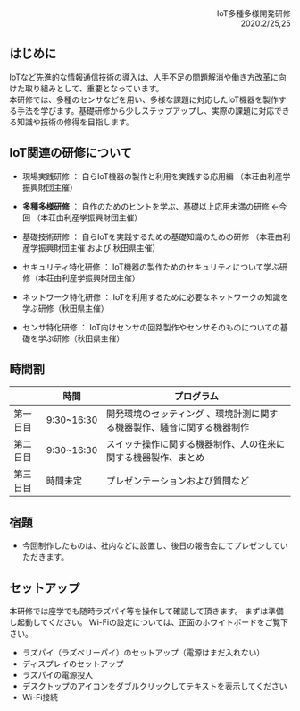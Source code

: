 
<Div Align="right">  IoT多種多様開発研修 </Div>

<Div Align="right"> 2020.2/25,25 </Div>

## はじめに
IoTなど先進的な情報通信技術の導入は、人手不足の問題解消や働き方改革に向けた取り組みとして、重要となっています。\
本研修では、多種のセンサなどを用い、多様な課題に対応したIoT機器を製作する手法を学びます。基礎研修から少しステップアップし、実際の課題に対応できる知識や技術の修得を目指します。

## IoT関連の研修について

- 現場実践研修 ： 自らIoT機器の製作と利用を実践する応用編 （本荘由利産学振興財団主催）
- **多種多様研修** ： 自作のためのヒントを学ぶ、基礎以上応用未満の研修 ←今回 （本荘由利産学振興財団主催）
- 基礎技術研修 ： 自らIoTを実践するための基礎知識のための研修 （本荘由利産学振興財団主催 および 秋田県主催）

- セキュリティ特化研修 ： IoT機器の製作ためのセキュリティについて学ぶ研修（本荘由利産学振興財団主催）
- ネットワーク特化研修 ： IoTを利用するために必要なネットワークの知識を学ぶ研修（秋田県主催）
- センサ特化研修 ： IoT向けセンサの回路製作やセンサそのものについての基礎を学ぶ研修（秋田県主催）


## 時間割
| |時間|プログラム|
|---|---|---|
|第一日目|9:30~16:30|開発環境のセッティング 、環境計測に関する機器製作、騒音に関する機器制作|
|第二日目|9:30~16:30|スイッチ操作に関する機器制作、人の往来に関する機器製作、まとめ|
|第三日目|時間未定|プレゼンテーションおよび質問など|

## 宿題
- 今回制作したものは、社内などに設置し、後日の報告会にてプレゼンしていただきます。

## セットアップ
本研修では座学でも随時ラズパイ等を操作して確認して頂きます。
まずは準備し起動してください。
Wi-Fiの設定については、正面のホワイトボードをご覧下さい。
- ラズパイ（ラズベリーパイ）のセットアップ（電源はまだ入れない）
- ディスプレイのセットアップ
- ラズパイの電源投入
- デスクトップのアイコンをダブルクリックしてテキストを表示してください
- Wi-Fi接続
